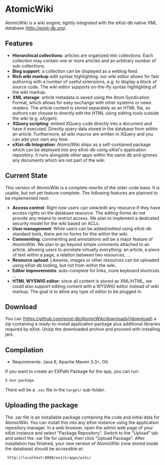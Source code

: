 AtomicWiki
==========

AtomicWiki is a wiki engine, tightly integrated with the eXist-db native XML database (http://exist-db.org).

Features
--------

* **Hierarchical collections**: articles are organized into collections. Each collection may contain one or more articles and an arbitrary number of sub-collections.
* **Blog support**: a collection can be displayed as a weblog feed.
* **Rich wiki markup** with syntax highlighting: our wiki editor allows for fast authoring with a number of useful extensions, e.g. to display a block of source code. The wiki editor supports on-the-fly syntax highlighting of the wiki markup.
* **XML storage**: article metadata is saved using the Atom Syndication Format, which allows for easy exchange with other systems or news readers. The article content is stored separately as an HTML file, so authors can choose to directly edit the HTML using editing tools outside the wiki (e.g. oXygen).
* **XQuery scripting**: embed XQuery code directly into a document and have it executed. Directly query data stored in the database from within an article. Furthermore, all wiki macros are written in XQuery and you can add your own any time.
* **eXist-db Integration**: AtomicWiki ships as a self-contained package which can be deployed into any eXist-db using eXist's application repository. It runs alongside other apps within the same db and ignores any documents which are not part of the wiki.

Current State
-------------
This version of AtomicWiki is a complete rewrite of the older code base. It is usable, but not yet feature-complete. The following features are planned to be implemented next:

+ **Access control**: Right now users can view/edit any resource if they have access rights on the database resource. The editing forms do not provide any means to restrict access. We plan to implement a dedicated security model for the wiki based on ACLs. 
+ **User management**: While users can be added/edited using eXist-db standard tools, there are no forms for this within the wiki.
+ **Commenting**: commenting and annotations will be a major feature of AtomicWiki. We plan to go beyond simple comments attached to an article, allowing users to annotate virtually everything: an article, a piece of text within a page, a relation between two resources, ... 
+ **Resource upload**: Likewise, images or other resources can be uploaded using eXist-db tooling, but not from within the wiki.
+ **Editor improvements**: auto-complete for links, more keyboard shortcuts ...
+ **HTML WYSWIG editor**: since all content is stored as XML/HTML, we could also support editing content with a WYSWIG editor instead of wiki markup. The goal is to allow any type of editor to be plugged in.

Download
--------

You can [https://github.com/exist-db/AtomicWiki/downloads](download) a zip containing a ready-to-install application 
package plus additional libraries required by eXist. Unzip the downloaded archive and proceed with installing jars.


## Compilation

* Requirements: Java 8, Apache Maven 3.3+, Git.

If you want to create an EXPath Package for the app, you can run:

```bash
$ mvn package
```

There will be a `.xar` file in the `target/` sub-folder.


Uploading the package
---------------------
The .xar file is an installable package containing the code and initial data for AtomicWiki. You can install this into any eXist 
instance using the application repository manager. In a web browser, open the 
admin web page of your eXist instance and select "Package Repository". Switch to the "Upload" tab and select the .xar
file for upload, then click "Upload Package". After installation has finished, your new version of AtomicWiki (now stored
inside the database) should be accessible at:

     http://localhost:8080/exist/apps/wiki/

